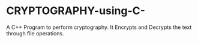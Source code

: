 # CRYPTOGRAPHY-using-C-
A C++ Program to perform cryptography. It Encrypts and Decrypts the text through file operations. 
